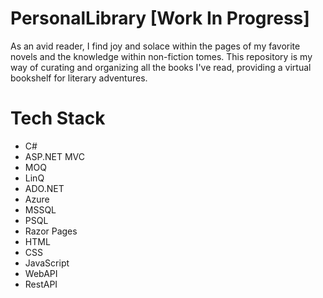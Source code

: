 # PersonalLibrary [Work In Progress]
As an avid reader, I find joy and solace within the pages of my favorite novels and the knowledge within non-fiction tomes. 
This repository is my way of curating and organizing all the books I've read, providing a virtual bookshelf for literary adventures.



# Tech Stack 
* C#
* ASP.NET MVC
* MOQ
* LinQ
* ADO.NET
* Azure
* MSSQL
* PSQL
* Razor Pages
* HTML
* CSS
* JavaScript
* WebAPI
* RestAPI
